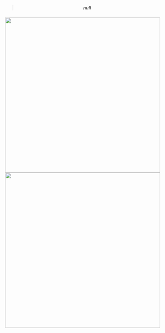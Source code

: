 > <h5 align="center">null<img src="https://stickershop.line-scdn.net/stickershop/v1/product/4894287/LINEStorePC/main.png;compress=true" width="15px"></h5>
 <p align="left">
<img  src="https://cdn.discordapp.com/attachments/988110643934683217/1043043981069660240/9f92901c1ee1d900113c311fc6948327-removebg-preview.png" height="500px" width="500px"//>
<img  src="https://cdn.discordapp.com/attachments/988110643934683217/1043043981069660240/9f92901c1ee1d900113c311fc6948327-removebg-preview.png" height="500px" width="500px"/>
</p>
